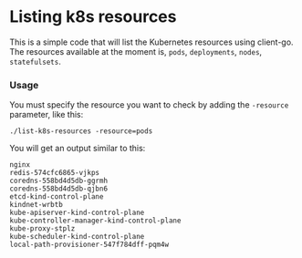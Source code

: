 # Listing k8s resources

This is a simple code that will list the Kubernetes resources using client-go.
The resources available at the moment is, `pods`, `deployments`, `nodes`, `statefulsets`.

### Usage
You must specify the resource you want to check by adding the `-resource` parameter, like this:
```
./list-k8s-resources -resource=pods
```

You will get an output similar to this:
```
nginx
redis-574cfc6865-vjkps
coredns-558bd4d5db-ggrmh
coredns-558bd4d5db-qjbn6
etcd-kind-control-plane
kindnet-wrbtb
kube-apiserver-kind-control-plane
kube-controller-manager-kind-control-plane
kube-proxy-stplz
kube-scheduler-kind-control-plane
local-path-provisioner-547f784dff-pqm4w
```
